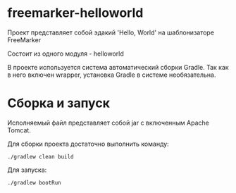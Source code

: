 <h1>freemarker-helloworld</h1>

<p> Проект представляет собой эдакий 'Hello, World' на шаблонизаторе FreeMarker </p>
<p> Состоит из одного модуля - helloworld
<p>В проекте используется система автоматический сборки Gradle. Так как в него включен wrapper, установка Gradle в системе необязательна.</p>

<h1> Сборка и запуск </h1>
<p>Исполняемый файл представляет собой jar с включенным Apache Tomcat.</p>
<p> Для сборки проекта достаточно выполнить команду:

```
./gradlew clean build
```
<p> Для запуска:

```
./gradlew bootRun  
```



